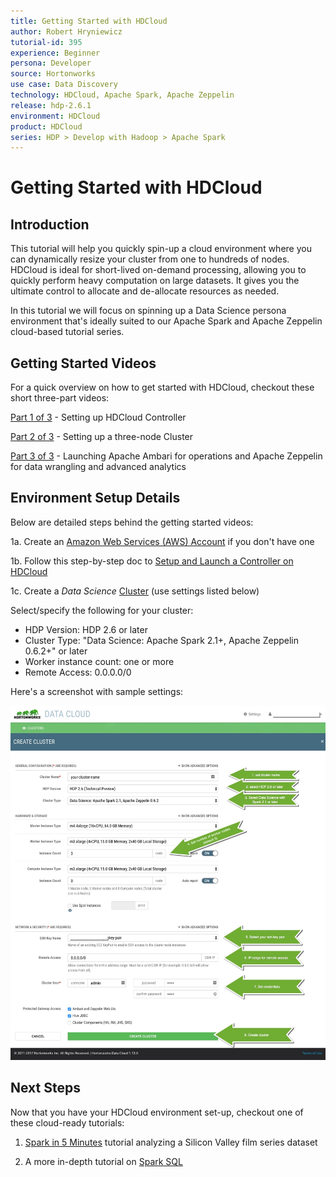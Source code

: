 ```yaml
---
title: Getting Started with HDCloud
author: Robert Hryniewicz
tutorial-id: 395
experience: Beginner
persona: Developer
source: Hortonworks
use case: Data Discovery
technology: HDCloud, Apache Spark, Apache Zeppelin
release: hdp-2.6.1
environment: HDCloud
product: HDCloud
series: HDP > Develop with Hadoop > Apache Spark
---
```


# Getting Started with HDCloud

## Introduction

This tutorial will help you quickly spin-up a cloud environment where you can dynamically resize your cluster from one to hundreds of nodes. HDCloud is ideal for short-lived on-demand processing, allowing you to quickly perform heavy computation on large datasets. It gives you the ultimate control to allocate and de-allocate resources as needed.

In this tutorial we will focus on spinning up a Data Science persona environment that's ideally suited to our Apache Spark and Apache Zeppelin cloud-based tutorial series.

## Getting Started Videos

For a quick overview on how to get started with HDCloud, checkout these short three-part videos:

[Part 1 of 3](https://youtu.be/Q5ovR8YTFSg) - Setting up HDCloud Controller

[Part 2 of 3](https://youtu.be/yhFU-D0Uijw) - Setting up a three-node Cluster

[Part 3 of 3](https://youtu.be/YrEwOqbw7Is) - Launching Apache Ambari for operations and Apache Zeppelin for data wrangling and advanced analytics

## Environment Setup Details

Below are detailed steps behind the getting started videos:

1a. Create an [Amazon Web Services (AWS) Account](https://aws.amazon.com/) if you don't have one

1b. Follow this step-by-step doc to [Setup and Launch a Controller on HDCloud](https://hortonworks.com/products/cloud/aws/)

1c. Create a *Data Science* [Cluster](https://hortonworks.github.io/hdp-aws/create/index.html) (use settings listed below)

Select/specify the following for your cluster:

  - HDP Version: HDP 2.6 or later
  - Cluster Type: "Data Science: Apache Spark 2.1+, Apache Zeppelin 0.6.2+" or later
  - Worker instance count: one or more
  - Remote Access: 0.0.0.0/0

Here's a screenshot with sample settings:

![setting-up-hd-cloud](assets/spinning-up-hdcloud-cluster.jpg)

## Next Steps

Now that you have your HDCloud environment set-up, checkout one of these cloud-ready tutorials:

1) [Spark in 5 Minutes](https://hortonworks.com/tutorial/hands-on-tour-of-apache-spark-in-5-minutes/) tutorial analyzing a Silicon Valley film series dataset

2) A more in-depth tutorial on [Spark SQL](https://hortonworks.com/tutorial/learning-spark-sql-with-zeppelin/)
